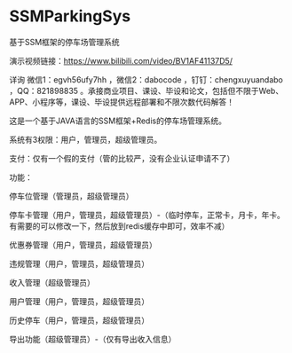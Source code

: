 # SSMParkingSys
基于SSM框架的停车场管理系统

演示视频链接：https://www.bilibili.com/video/BV1AF41137D5/

详询 微信1：egvh56ufy7hh ，微信2：dabocode ，钉钉：chengxuyuandabo ，QQ：821898835 。承接商业项目、课设、毕设和论文，包括但不限于Web、APP、小程序等，课设、毕设提供远程部署和不限次数代码解答！

这是一个基于JAVA语言的SSM框架+Redis的停车场管理系统。

系统有3权限：用户，管理员，超级管理员。

支付：仅有一个假的支付（管的比较严，没有企业认证申请不了）

功能：

停车位管理（管理员，超级管理员）

停车卡管理（用户，管理员，超级管理员）-（临时停车，正常卡，月卡，年卡。有需要的可以修改一下，然后放到redis缓存中即可，效率不减）

优惠券管理（用户，管理员，超级管理员）

违规管理（用户，管理员，超级管理员）

收入管理（超级管理员）

用户管理（用户，管理员，超级管理员）

历史停车（用户，管理员，超级管理员）

导出功能（超级管理员）-（仅有导出收入信息）
